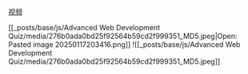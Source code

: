 
[视频](https://tongyi.aliyun.com/efficiency/doc/transcripts/3vl8qg46kx2bqpr2?source=2)




[[_posts/base/js/Advanced Web Development Quiz/media/276b0ada0bd25f92564b59cd2f999351_MD5.jpeg|Open: Pasted image 20250117203416.png]]
![[_posts/base/js/Advanced Web Development Quiz/media/276b0ada0bd25f92564b59cd2f999351_MD5.jpeg]]